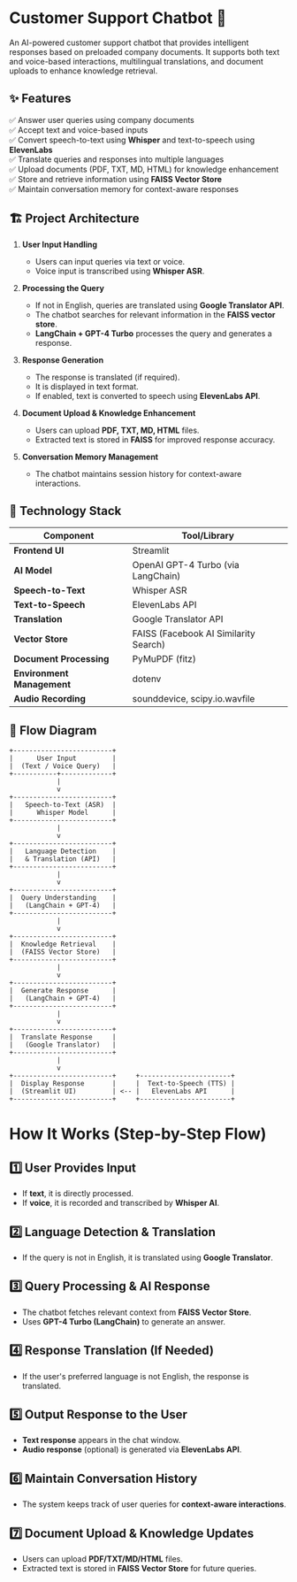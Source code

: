 # Customer Support Chatbot 🤖

An AI-powered customer support chatbot that provides intelligent responses based on preloaded company documents. It supports both text and voice-based interactions, multilingual translations, and document uploads to enhance knowledge retrieval.

## ✨ Features

✅ Answer user queries using company documents  
✅ Accept text and voice-based inputs  
✅ Convert speech-to-text using **Whisper** and text-to-speech using **ElevenLabs**  
✅ Translate queries and responses into multiple languages  
✅ Upload documents (PDF, TXT, MD, HTML) for knowledge enhancement  
✅ Store and retrieve information using **FAISS Vector Store**  
✅ Maintain conversation memory for context-aware responses  

## 🏗️ Project Architecture

1. **User Input Handling**  
   - Users can input queries via text or voice.  
   - Voice input is transcribed using **Whisper ASR**.  

2. **Processing the Query**  
   - If not in English, queries are translated using **Google Translator API**.  
   - The chatbot searches for relevant information in the **FAISS vector store**.  
   - **LangChain + GPT-4 Turbo** processes the query and generates a response.  

3. **Response Generation**  
   - The response is translated (if required).  
   - It is displayed in text format.  
   - If enabled, text is converted to speech using **ElevenLabs API**.  

4. **Document Upload & Knowledge Enhancement**  
   - Users can upload **PDF, TXT, MD, HTML** files.  
   - Extracted text is stored in **FAISS** for improved response accuracy.  

5. **Conversation Memory Management**  
   - The chatbot maintains session history for context-aware interactions.  

## 🔧 Technology Stack

| Component             | Tool/Library |
|----------------------|----------------|
| **Frontend UI** | Streamlit |
| **AI Model** | OpenAI GPT-4 Turbo (via LangChain) |
| **Speech-to-Text** | Whisper ASR |
| **Text-to-Speech** | ElevenLabs API |
| **Translation** | Google Translator API |
| **Vector Store** | FAISS (Facebook AI Similarity Search) |
| **Document Processing** | PyMuPDF (fitz) |
| **Environment Management** | dotenv |
| **Audio Recording** | sounddevice, scipy.io.wavfile |

## 🔄 Flow Diagram

```plaintext
+-------------------------+
|      User Input         |
|  (Text / Voice Query)   |
+-----------+-------------+
            |
            v
+-------------------------+
|   Speech-to-Text (ASR)  |
|      Whisper Model      |
+-------------------------+
            |
            v
+-------------------------+
|   Language Detection    |
|   & Translation (API)   |
+-------------------------+
            |
            v
+-------------------------+
|  Query Understanding    |
|   (LangChain + GPT-4)   |
+-------------------------+
            |
            v
+-------------------------+
|  Knowledge Retrieval    |
|  (FAISS Vector Store)   |
+-------------------------+
            |
            v
+-------------------------+
|  Generate Response      |
|   (LangChain + GPT-4)   |
+-------------------------+
            |
            v
+-------------------------+
|  Translate Response     |
|   (Google Translator)   |
+-------------------------+
            |
            v
+-------------------------+     +-----------------------+
|  Display Response       |     |  Text-to-Speech (TTS) |
|  (Streamlit UI)         | <-- |   ElevenLabs API      |
+-------------------------+     +-----------------------+
```


# How It Works (Step-by-Step Flow)

## 1️⃣ User Provides Input
- If **text**, it is directly processed.  
- If **voice**, it is recorded and transcribed by **Whisper AI**.  

## 2️⃣ Language Detection & Translation
- If the query is not in English, it is translated using **Google Translator**.  

## 3️⃣ Query Processing & AI Response
- The chatbot fetches relevant context from **FAISS Vector Store**.  
- Uses **GPT-4 Turbo (LangChain)** to generate an answer.  

## 4️⃣ Response Translation (If Needed)
- If the user's preferred language is not English, the response is translated.  

## 5️⃣ Output Response to the User
- **Text response** appears in the chat window.  
- **Audio response** (optional) is generated via **ElevenLabs API**.  

## 6️⃣ Maintain Conversation History
- The system keeps track of user queries for **context-aware interactions**.  

## 7️⃣ Document Upload & Knowledge Updates
- Users can upload **PDF/TXT/MD/HTML** files.  
- Extracted text is stored in **FAISS Vector Store** for future queries.  


